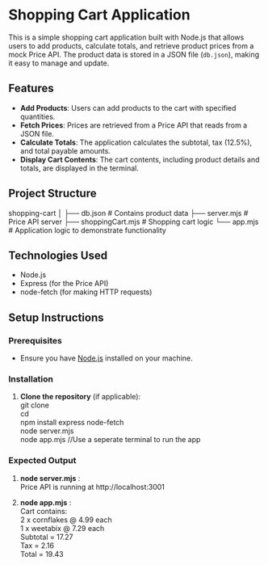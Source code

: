 # Shopping Cart Application

This is a simple shopping cart application built with Node.js that allows users to add products, calculate totals, and retrieve product prices from a mock Price API. The product data is stored in a JSON file (`db.json`), making it easy to manage and update.

## Features

- **Add Products**: Users can add products to the cart with specified quantities.
- **Fetch Prices**: Prices are retrieved from a Price API that reads from a JSON file.
- **Calculate Totals**: The application calculates the subtotal, tax (12.5%), and total payable amounts.
- **Display Cart Contents**: The cart contents, including product details and totals, are displayed in the terminal.

## Project Structure
 shopping-cart │ ├── db.json # Contains product data ├── server.mjs # Price API server ├── shoppingCart.mjs # Shopping cart logic └── app.mjs # Application logic to demonstrate functionality


## Technologies Used

- Node.js
- Express (for the Price API)
- node-fetch (for making HTTP requests)

## Setup Instructions

### Prerequisites

- Ensure you have [Node.js](https://nodejs.org/) installed on your machine.

### Installation

1. **Clone the repository** (if applicable):<br/>
   git clone <repository-url> <br/>
   cd <repository-directory><br/>
   npm install express node-fetch<br/>
   node server.mjs<br/>
   node app.mjs  //Use a seperate terminal to run the app<br/>

### Expected Output

1. **node server.mjs** :<br/>
   Price API is running at http://localhost:3001

2. **node app.mjs** : <br/>
   Cart contains:<br/>
   2 x cornflakes @ 4.99 each<br/>
   1 x weetabix @ 7.29 each<br/>
   Subtotal = 17.27<br/>
   Tax = 2.16<br/>
   Total = 19.43
